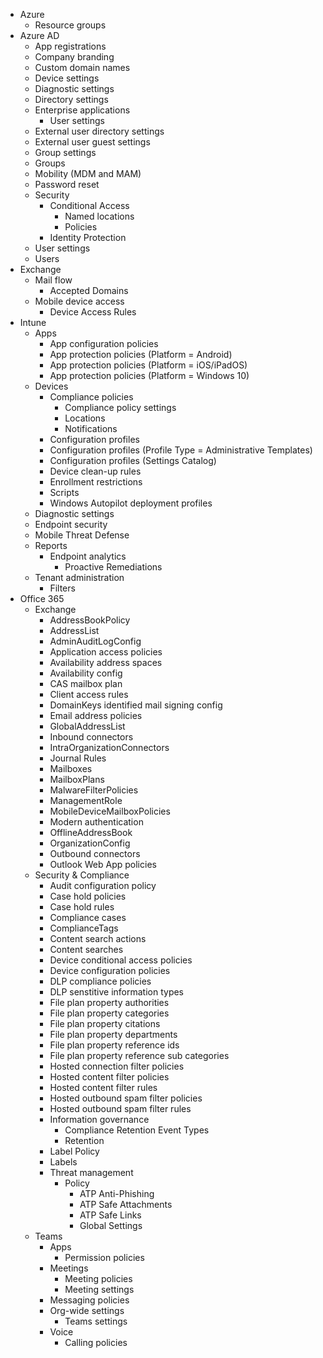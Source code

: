 - Azure
  - Resource groups
- Azure AD
  - App registrations
  - Company branding
  - Custom domain names
  - Device settings
  - Diagnostic settings
  - Directory settings
  - Enterprise applications
    - User settings
  - External user directory settings
  - External user guest settings
  - Group settings
  - Groups
  - Mobility (MDM and MAM)
  - Password reset
  - Security
    - Conditional Access
      - Named locations
      - Policies
    - Identity Protection
  - User settings
  - Users
- Exchange
  - Mail flow
    - Accepted Domains
  - Mobile device access
    - Device Access Rules
- Intune
  - Apps
    - App configuration policies
    - App protection policies (Platform = Android)
    - App protection policies (Platform = iOS/iPadOS)
    - App protection policies (Platform = Windows 10)
  - Devices
    - Compliance policies
      - Compliance policy settings
      - Locations
      - Notifications
    - Configuration profiles
    - Configuration profiles (Profile Type = Administrative Templates)
    - Configuration profiles (Settings Catalog)
    - Device clean-up rules
    - Enrollment restrictions
    - Scripts
    - Windows Autopilot deployment profiles
  - Diagnostic settings
  - Endpoint security
  - Mobile Threat Defense
  - Reports
    - Endpoint analytics
      - Proactive Remediations
  - Tenant administration
    - Filters
- Office 365
  - Exchange
    - AddressBookPolicy
    - AddressList
    - AdminAuditLogConfig
    - Application access policies
    - Availability address spaces
    - Availability config
    - CAS mailbox plan
    - Client access rules
    - DomainKeys identified mail signing config
    - Email address policies
    - GlobalAddressList
    - Inbound connectors
    - IntraOrganizationConnectors
    - Journal Rules
    - Mailboxes
    - MailboxPlans
    - MalwareFilterPolicies
    - ManagementRole
    - MobileDeviceMailboxPolicies
    - Modern authentication
    - OfflineAddressBook
    - OrganizationConfig
    - Outbound connectors
    - Outlook Web App policies
  - Security & Compliance
    - Audit configuration policy
    - Case hold policies
    - Case hold rules
    - Compliance cases
    - ComplianceTags
    - Content search actions
    - Content searches
    - Device conditional access policies
    - Device configuration policies
    - DLP compliance policies
    - DLP senstitive information types
    - File plan property authorities
    - File plan property categories
    - File plan property citations
    - File plan property departments
    - File plan property reference ids
    - File plan property reference sub categories
    - Hosted connection filter policies
    - Hosted content filter policies
    - Hosted content filter rules
    - Hosted outbound spam filter policies
    - Hosted outbound spam filter rules
    - Information governance
      - Compliance Retention Event Types
      - Retention
    - Label Policy
    - Labels
    - Threat management
      - Policy
        - ATP Anti-Phishing
        - ATP Safe Attachments
        - ATP Safe Links
        - Global Settings
  - Teams
    - Apps
      - Permission policies
    - Meetings
      - Meeting policies
      - Meeting settings
    - Messaging policies
    - Org-wide settings
      - Teams settings
    - Voice
      - Calling policies

